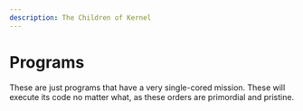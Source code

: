 ```yaml
---
description: The Children of Kernel
---
```


# Programs

These are just programs that have a very single-cored mission. These will execute its code no matter what, as these orders are primordial and pristine.



